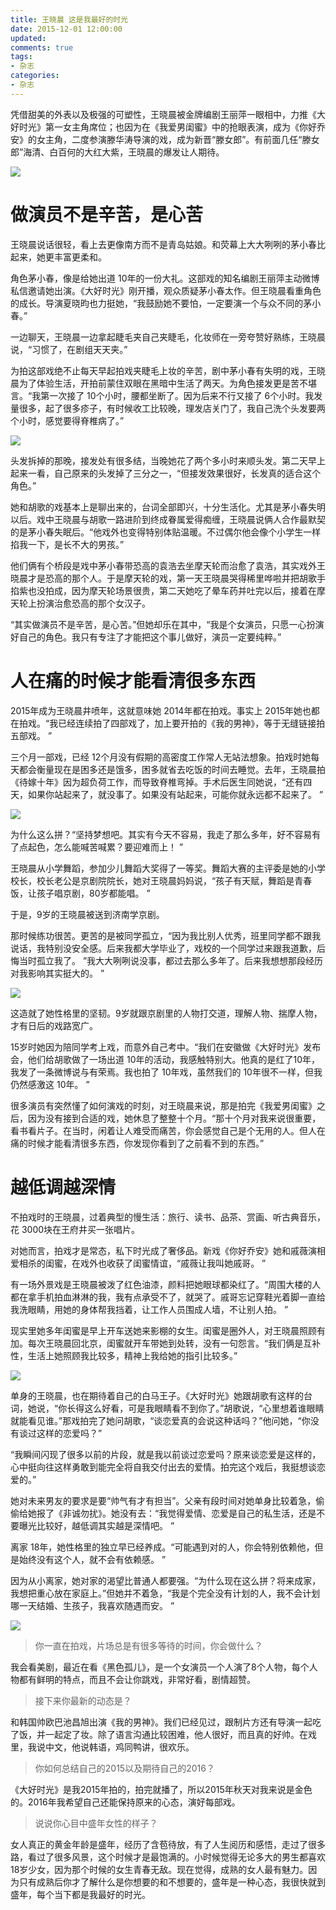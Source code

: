 ```yaml
---
title: 王晓晨 这是我最好的时光
date: 2015-12-01 12:00:00
updated:
comments: true
tags:
- 杂志
categories:
- 杂志
---
```


凭借甜美的外表以及极强的可塑性，王晓晨被金牌编剧王丽萍一眼相中，力推《大好时光》第一女主角席位；也因为在《我爱男闺蜜》中的抢眼表演，成为《你好乔安》的女主角，二度参演滕华涛导演的戏，成为新晋“滕女郎”。有前面几任“滕女郎”海清、白百何的大红大紫，王晓晨的爆发让人期待。

<!--more-->

![](/img/magazine/010/015-000.jpeg)

# 做演员不是辛苦，是心苦

王晓晨说话很轻，看上去更像南方而不是青岛姑娘。和荧幕上大大咧咧的茅小春比起来，她更丰富更柔和。

角色茅小春，像是给她出道 10年的一份大礼。这部戏的知名编剧王丽萍主动微博私信邀请她出演。《大好时光》刚开播，观众质疑茅小春太作。但王晓晨看重角色的成长。导演夏晓昀也力挺她，“我鼓励她不要怕，一定要演一个与众不同的茅小春。”

一边聊天，王晓晨一边拿起睫毛夹自己夹睫毛，化妆师在一旁夸赞好熟练，王晓晨说，“习惯了，在剧组天天夹。”

为拍这部戏绝不止每天早起拍戏夹睫毛上妆的辛苦，剧中茅小春有失明的戏，王晓晨为了体验生活，开拍前蒙住双眼在黑暗中生活了两天。为角色接发更是苦不堪言。“我第一次接了 10个小时，腰都坐断了。因为后来不行又接了 6个小时。我发量很多，起了很多疹子，有时候收工比较晚，理发店关门了，我自己洗个头发要两个小时，感觉要得脊椎病了。”

![](/img/magazine/010/015-002.jpeg)

头发拆掉的那晚，接发处有很多结，当晚她花了两个多小时来顺头发。第二天早上起来一看，自己原来的头发掉了三分之一，“但接发效果很好，长发真的适合这个角色。”

她和胡歌的戏基本上是聊出来的，台词全部即兴，十分生活化。尤其是茅小春失明以后。戏中王晓晨与胡歌一路进阶到终成眷属爱得痴缠，王晓晨说俩人合作最默契的是茅小春失眠后。“他戏外也变得特别体贴温暖。不过偶尔他会像个小学生一样掐我一下，是长不大的男孩。”

他们俩有个桥段是戏中茅小春带恐高的袁浩去坐摩天轮而治愈了袁浩，其实戏外王晓晨才是恐高的那个人。于是摩天轮的戏，第一天王晓晨哭得稀里哗啦并把胡歌手掐紫也没拍成，因为摩天轮场景很贵，第二天她吃了晕车药并吐完以后，接着在摩天轮上扮演治愈恐高的那个女汉子。

“其实做演员不是辛苦，是心苦。”但她却乐在其中，“我是个女演员，只愿一心扮演好自己的角色。我只有专注了才能把这个事儿做好，演员一定要纯粹。”

# 人在痛的时候才能看清很多东西

2015年成为王晓晨井喷年，这就意味她 2014年都在拍戏。事实上 2015年她也都在拍戏。“我已经连续拍了四部戏了，加上要开拍的《我的男神》，等于无缝链接拍五部戏。 ”

三个月一部戏，已经 12个月没有假期的高密度工作常人无站法想象。拍戏时她每天都会衡量现在是困多还是饿多，困多就省去吃饭的时间去睡觉。去年，王晓晨拍《待嫁十年》因为超负荷工作，而导致脊椎弯掉。手术后医生同她说，“还有四天，如果你站起来了，就没事了。如果没有站起来，可能你就永远都不起来了。 ”

![](/img/magazine/010/015-003.jpeg)

为什么这么拼？“坚持梦想吧。其实有今天不容易，我走了那么多年，好不容易有了点起色，怎么能喊苦喊累？要迎难而上！ ”

王晓晨从小学舞蹈，参加少儿舞蹈大奖得了一等奖。舞蹈大赛的主评委是她的小学校长，校长老公是京剧院院长，她对王晓晨妈妈说，“孩子有天赋，舞蹈是青春饭，让孩子唱京剧，80岁都能唱。 ”

于是，9岁的王晓晨被送到济南学京剧。

那时候练功很苦。更苦的是被同学孤立，“因为我比别人优秀，班里同学都不跟我说话，我特别没安全感。后来我都大学毕业了，戏校的一个同学过来跟我道歉，后悔当时孤立我了。 ”我大大咧咧说没事，都过去那么多年了。后来我想想那段经历对我影响其实挺大的。 ”

![](/img/magazine/010/015-004.jpeg)

这造就了她性格里的坚韧。9岁就跟京剧里的人物打交道，理解人物、揣摩人物，才有日后的戏路宽广。

15岁时她因为陪同学考上戏，而意外自己考中。“我们在安徽做《大好时光》发布会，他们给胡歌做了一场出道 10年的活动，我感触特别大。他真的是红了10年，我发了一条微博说与有荣焉。我也拍了 10年戏，虽然我们的 10年很不一样，但我仍然感激这 10年。 ”

很多演员有突然懂了如何演戏的时刻，对王晓晨来说，那是拍完《我爱男闺蜜》之后，因为没有接到合适的戏，她休息了整整十个月。“那十个月对我来说很重要，看书看片子。在当时，闲着让人难受而痛苦，你会感觉自己是个无用的人。但人在痛的时候才能看清很多东西，你发现你看到了之前看不到的东西。”

# 越低调越深情

不拍戏时的王晓晨，过着典型的慢生活：旅行、读书、品茶、赏画、听古典音乐，花 3000块在王府井买一张唱片。

对她而言，拍戏才是常态，私下时光成了奢侈品。新戏《你好乔安》她和戚薇演相爱相杀的闺蜜，在戏外也收获了闺蜜情谊，“戚薇让我叫她戚哥。 ”

有一场外景戏是王晓晨被泼了红色油漆，颜料把她眼球都染红了。“周围大楼的人都在拿手机拍血淋淋的我，我有点承受不了，就哭了。戚哥忘记穿鞋光着脚一直给我洗眼睛，用她的身体帮我挡着，让工作人员围成人墙，不让别人拍。 ”

现实里她多年闺蜜是早上开车送她来影棚的女生。闺蜜是圈外人，对王晓晨照顾有加。每次王晓晨回北京，闺蜜就开车带她到处转，没有一句怨言。“我们俩是互补性，生活上她照顾我比较多，精神上我给她的指引比较多。”

![](/img/magazine/010/015-005.jpeg)

单身的王晓晨，也在期待着自己的白马王子。《大好时光》她跟胡歌有这样的台词，她说，“你长得这么好看，可是我眼睛看不到你了。”胡歌说，“心里想着谁眼睛就能看见谁。”那戏拍完了她问胡歌，“谈恋爱真的会说这种话吗？”他问她，“你没有谈过这样的恋爱吗？”

“我瞬间闪现了很多以前的片段，就是我以前谈过恋爱吗？原来谈恋爱是这样的，心中挺向往这样勇敢到能完全将自我交付出去的爱情。拍完这个戏后，我挺想谈恋爱的。”

她对未来男友的要求是要“帅气有才有担当”。父亲有段时间对她单身比较着急，偷偷给她报了《非诚勿扰》。她没有去：“我觉得爱情、恋爱是自己的私生活，还是不要曝光比较好，越低调其实越是深情吧。 ”

离家 18年，她性格里的独立早已经养成。“可能遇到对的人，你会特别依赖他，但是始终没有这个人，就不会有依赖感。 ”

因为从小离家，她对家的渴望比普通人都要强。“为什么现在这么拼？将来成家，我想把重心放在家庭上。”但她并不着急，“我是个完全没有计划的人，我不会计划哪一天结婚、生孩子，我喜欢随遇而安。 ”

![](/img/magazine/010/015-001.jpeg)

>你一直在拍戏，片场总是有很多等待的时间，你会做什么？

我会看美剧，最近在看《黑色孤儿》，是一个女演员一个人演了8个人物，每个人物都有鲜明的特点，而且不会让你跳戏，非常好看，剧情超赞。

>接下来你最新的动态是？

和韩国帅欧巴池昌旭出演《我的男神》。我们已经见过，跟制片方还有导演一起吃了饭，并一起定了妆。除了语言沟通比较困难，他人很好，而且真的好帅。在戏里，我说中文，他说韩语，鸡同鸭讲，很欢乐。

>你如何总结自己的2015以及期待自己的2016？

《大好时光》是我2015年拍的，拍完就播了，所以2015年秋天对我来说是金色的。2016年我希望自己还能保持原来的心态，演好每部戏。

>说说你心目中盛年女性的样子？

女人真正的黄金年龄是盛年，经历了含苞待放，有了人生阅历和感悟，走过了很多路，看过了很多风景，这个时候才是最饱满的。小时候觉得无论多大的男生都喜欢18岁少女，因为那个时候的女生青春无敌。现在觉得，成熟的女人最有魅力。因为只有成熟后你才了解什么是你想要的和不想要的，盛年是一种心态，我很快就到盛年，每个当下都是我最好的时光。
